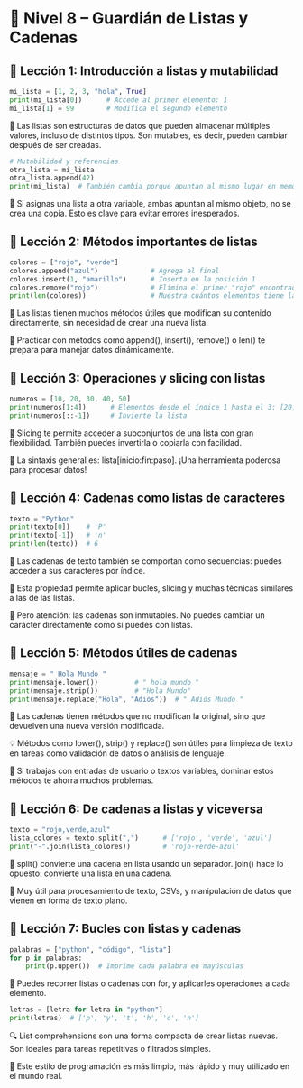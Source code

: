 # 🧠 Nivel 8 – Guardián de Listas y Cadenas

## 🧩 Lección 1: Introducción a listas y mutabilidad

```python
mi_lista = [1, 2, 3, "hola", True]
print(mi_lista[0])      # Accede al primer elemento: 1
mi_lista[1] = 99        # Modifica el segundo elemento
```
📌 Las listas son estructuras de datos que pueden almacenar múltiples valores, incluso de distintos tipos. Son mutables, es decir, pueden cambiar después de ser creadas.

```python
# Mutabilidad y referencias
otra_lista = mi_lista
otra_lista.append(42)
print(mi_lista)  # También cambia porque apuntan al mismo lugar en memoria
```
🧠 Si asignas una lista a otra variable, ambas apuntan al mismo objeto, no se crea una copia. Esto es clave para evitar errores inesperados.

## 🧰 Lección 2: Métodos importantes de listas

```python
colores = ["rojo", "verde"]
colores.append("azul")             # Agrega al final
colores.insert(1, "amarillo")      # Inserta en la posición 1
colores.remove("rojo")             # Elimina el primer "rojo" encontrado
print(len(colores))                # Muestra cuántos elementos tiene la lista
```
📌 Las listas tienen muchos métodos útiles que modifican su contenido directamente, sin necesidad de crear una nueva lista.

🧠 Practicar con métodos como append(), insert(), remove() o len() te prepara para manejar datos dinámicamente.

## 📏 Lección 3: Operaciones y slicing con listas

```python
numeros = [10, 20, 30, 40, 50]
print(numeros[1:4])      # Elementos desde el índice 1 hasta el 3: [20, 30, 40]
print(numeros[::-1])     # Invierte la lista
```
📌 Slicing te permite acceder a subconjuntos de una lista con gran flexibilidad. También puedes invertirla o copiarla con facilidad.

🧠 La sintaxis general es: lista[inicio:fin:paso]. ¡Una herramienta poderosa para procesar datos!

## 🧵 Lección 4: Cadenas como listas de caracteres

```python
texto = "Python"
print(texto[0])    # 'P'
print(texto[-1])   # 'n'
print(len(texto))  # 6
```
📌 Las cadenas de texto también se comportan como secuencias: puedes acceder a sus caracteres por índice.

🎯 Esta propiedad permite aplicar bucles, slicing y muchas técnicas similares a las de las listas.

🧠 Pero atención: las cadenas son inmutables. No puedes cambiar un carácter directamente como sí puedes con listas.

## 🧽 Lección 5: Métodos útiles de cadenas

```python
mensaje = " Hola Mundo "
print(mensaje.lower())         # " hola mundo "
print(mensaje.strip())         # "Hola Mundo"
print(mensaje.replace("Hola", "Adiós"))  # " Adiós Mundo "
```
📌 Las cadenas tienen métodos que no modifican la original, sino que devuelven una nueva versión modificada.

💡 Métodos como lower(), strip() y replace() son útiles para limpieza de texto en tareas como validación de datos o análisis de lenguaje.

🧠 Si trabajas con entradas de usuario o textos variables, dominar estos métodos te ahorra muchos problemas.

## 🔄 Lección 6: De cadenas a listas y viceversa

```python
texto = "rojo,verde,azul"
lista_colores = texto.split(",")      # ['rojo', 'verde', 'azul']
print("-".join(lista_colores))        # 'rojo-verde-azul'
```
📌 split() convierte una cadena en lista usando un separador. join() hace lo opuesto: convierte una lista en una cadena.

🧠 Muy útil para procesamiento de texto, CSVs, y manipulación de datos que vienen en forma de texto plano.

## 🔁 Lección 7: Bucles con listas y cadenas

```python
palabras = ["python", "código", "lista"]
for p in palabras:
    print(p.upper())  # Imprime cada palabra en mayúsculas
```
📌 Puedes recorrer listas o cadenas con for, y aplicarles operaciones a cada elemento.

```python
letras = [letra for letra in "python"]
print(letras)  # ['p', 'y', 't', 'h', 'o', 'n']
```
🔍 List comprehensions son una forma compacta de crear listas nuevas. Son ideales para tareas repetitivas o filtrados simples.

🧠 Este estilo de programación es más limpio, más rápido y muy utilizado en el mundo real.
